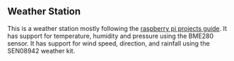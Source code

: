Weather Station
----------------

This is a weather station mostly following the [raspberry pi projects guide](https://projects.raspberrypi.org/en/projects/build-your-own-weather-station).
It has support for temperature, humidity and pressure using the BME280 sensor. It has support for wind speed, direction,
and rainfall using the SEN08942 weather kit.

